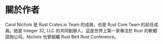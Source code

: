 # 關於作者

Carol Nichols 是 Rust Crates.io Team 的成員，也是 Rust Core Team 的前任成員。她是 Integer 32, LLC 的共同創辦人，這是世界上第一家專注於 Rust 的軟體諮詢公司。Nichols 也曾組織 Rust Belt Rust Conference。

